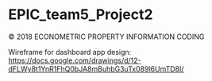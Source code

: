 # EPIC_team5_Project2
© 2018 ECONOMETRIC PROPERTY INFORMATION CODING


Wireframe for dashboard app design: https://docs.google.com/drawings/d/12-dFLWy8t1YnR1FhQ0bJA8mBuhbG3uTx089l6UmTD8I/